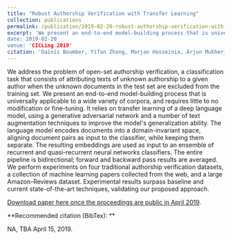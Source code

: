 ```yaml
---
title: "Robust Authorship Verification with Transfer Learning"
collection: publications
permalink: /publication/2019-02-20-robust-authorship-verification-with-transfer-learning
excerpt: 'We present an end-to-end model-building process that is universally applicable to a wide variety of corpora, and requires little to no modification or fine-tuning."
date: 2019-02-20
venue: 'CICLing 2019'
citation: 'Dainis Boumber, Yifan Zhang, Marjan Hosseinia, Arjun Mukherjee, and Ricardo Vilalta. "Robust Authorship Verification with Transfer Learning", Proceedings of the  20th International Computational Linguistics and Intelligent Text Processing Conference, CICLing 2019,, La Rochelle, France, April 7-13, 2019.'
---
```


We address the problem of open-set authorship verification, a classification task that consists of attributing texts of unknown authorship to a given author when the unknown documents in the test set are excluded from the training set. We present an end-to-end model-building process that is universally applicable to a wide variety of corpora, and requires little to no modification or fine-tuning. It relies on transfer learning of a deep language model, using a generative adversarial network and a number of text augmentation techniques to improve the model's generalization ability. The language model encodes documents into a domain-invariant space, aligning document pairs as input to the classifier, while keeping them separate. The resulting embeddings are used as input to an ensemble of recurrent and quasi-recurrent neural networks classifiers. The entire pipeline is bidirectional; forward and backward pass results are averaged. We perform experiments on four traditional authorship verification datasets, a collection of machine learning papers collected from the web, and a large Amazon-Reviews dataset. Experimental results surpass baseline and current state-of-the-art techniques, validating our proposed approach. 

[Download paper here once the proceedings are public in April 2019](https://github.com/dainis-boumber/dainis-boumber.github.io/blob/master/files/placeholder.pdf).

**Recommended citation (BibTex): **

NA, TBA April 15, 2019.
